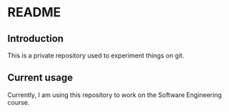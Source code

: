 # README

## Introduction
This is a private repository used to experiment things on git.

## Current usage
Currently, I am using this repository to work on the Software Engineering course.